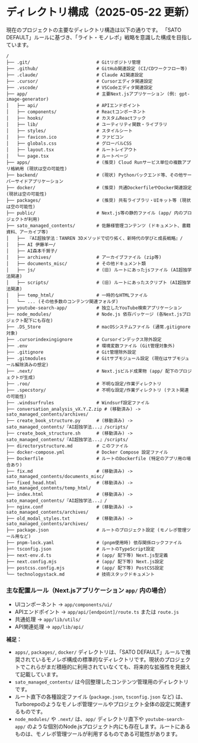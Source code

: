 # ディレクトリ構成（2025-05-22 更新）

現在のプロジェクトの主要なディレクトリ構造は以下の通りです。
「SATO DEFAULT」ルールに基づき、「ライト・モノレポ」戦略を意識した構成を目指しています。

```
/
├── .git/                         # Gitリポジトリ管理
├── .github/                      # GitHub関連設定 (CI/CDワークフロー等)
├── .claude/                      # Claude AI関連設定
├── .cursor/                      # Cursorエディタ関連設定
├── .vscode/                      # VSCodeエディタ関連設定
├── app/                          # 主要Next.jsアプリケーション (例: gpt-image-generator)
│   ├── api/                      # APIエンドポイント
│   ├── components/               # Reactコンポーネント
│   ├── hooks/                    # カスタムReactフック
│   ├── lib/                      # ユーティリティ関数・ライブラリ
│   ├── styles/                   # スタイルシート
│   ├── favicon.ico               # ファビコン
│   ├── globals.css               # グローバルCSS
│   ├── layout.tsx                # ルートレイアウト
│   └── page.tsx                  # ルートページ
├── apps/                         # (推奨) Cloud Runサービス単位の複数アプリ格納用 (現状は空の可能性)
├── backend/                      # (現状) Pythonバックエンド等、その他サーバーサイドアプリケーション
├── docker/                       # (推奨) 共通DockerfileやDocker関連設定 (現状は空の可能性)
├── packages/                     # (推奨) 共有ライブラリ・UIキット等 (現状は空の可能性)
├── public/                       # Next.js等の静的ファイル (app/ 内のプロジェクトが利用)
├── sato_managed_contents/        # 佐藤様管理コンテンツ (ドキュメント、書籍資料、アーカイブ等)
│   ├── 『AI超独学法：TANREN 3Dメソッドで切り拓く、新時代の学びと成長戦略』/
│   ├── AI 伊藤羊一/
│   ├── AI森本千賀子/
│   ├── archives/                 # アーカイブファイル (zip等)
│   ├── documents_misc/           # その他ドキュメント類
│   ├── js/                       # (旧) ルートにあったjsファイル (AI超独学法関連)
│   ├── scripts/                  # (旧) ルートにあったスクリプト (AI超独学法関連)
│   ├── temp_html/                # 一時的なHTMLファイル
│   └── ... (その他多数のコンテンツ関連フォルダ)
├── youtube-search-app/           # 独立したYouTube検索アプリケーション
├── node_modules/                 # Node.js 依存パッケージ (各Next.jsプロジェクト配下にも存在)
├── .DS_Store                     # macOSシステムファイル (通常.gitignore対象)
├── .cursorindexingignore         # Cursorインデックス除外設定
├── .env                          # 環境変数ファイル (Git管理対象外)
├── .gitignore                    # Git管理除外設定
├── .gitmodules                   # Gitサブモジュール設定 (現在はサブモジュール解除済みの想定)
├── .next/                        # Next.jsビルド成果物 (app/ 配下のプロジェクトが生成)
├── .roo/                         # 不明な設定/作業ディレクトリ
├── .specstory/                   # 不明な設定/作業ディレクトリ (テスト関連の可能性)
├── .windsurfrules                # Windsurf設定ファイル
├── conversation_analysis_vX.Y.Z.zip # (移動済み) -> sato_managed_contents/archives/
├── create_book_structure.py      # (移動済み) -> sato_managed_contents/『AI超独学法...』/scripts/
├── create_book_structure.sh      # (移動済み) -> sato_managed_contents/『AI超独学法...』/scripts/
├── directorystructure.md         # このファイル
├── docker-compose.yml            # Docker Compose 設定ファイル
├── Dockerfile                    # ルートのDockerfile (特定のアプリ用の場合あり)
├── fix.md                        # (移動済み) -> sato_managed_contents/documents_misc/
├── fixed_head.html               # (移動済み) -> sato_managed_contents/temp_html/
├── index.html                    # (移動済み) -> sato_managed_contents/『AI超独学法...』/
├── nginx.conf                    # (移動済み) -> sato_managed_contents/archives/
├── old_modal_styles.txt          # (移動済み) -> sato_managed_contents/archives/
├── package.json                  # ルートのプロジェクト設定 (モノレポ管理ツール用など)
├── pnpm-lock.yaml                # (pnpm使用時) 依存関係ロックファイル
├── tsconfig.json                 # ルートのTypeScript設定
├── next-env.d.ts                 # (app/ 配下等) Next.js型定義
├── next.config.mjs               # (app/ 配下等) Next.js設定
├── postcss.config.mjs            # (app/ 配下等) PostCSS設定
└── technologystack.md            # 技術スタックドキュメント
```

### 主な配置ルール（Next.jsアプリケーション `app/` 内の場合）
- UIコンポーネント → `app/components/ui/`
- APIエンドポイント → `app/api/[endpoint]/route.ts` または `route.js`
- 共通処理 → `app/lib/utils/`
- API関連処理 → `app/lib/api/`

**補足：**
- `apps/`, `packages/`, `docker/` ディレクトリは、「SATO DEFAULT」ルールで推奨されているモノレポ構成の標準的なディレクトリです。現状のプロジェクトでこれらがまだ積極的に利用されていなくても、将来的な拡張性を見据えて記載しています。
- `sato_managed_contents/` は今回整理したコンテンツ管理用のディレクトリです。
- ルート直下の各種設定ファイル (`package.json`, `tsconfig.json` など) は、Turborepoのようなモノレポ管理ツールやプロジェクト全体の設定に関連するものです。
- `node_modules/` や `.next/` は、`app/` ディレクトリ直下や `youtube-search-app/` のような個別のNode.jsプロジェクト内にも存在します。ルートにあるものは、モノレポ管理ツールが利用するものである可能性があります。
